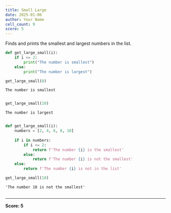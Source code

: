 ```yaml
---
title: Small Large
date: 2025-01-06
author: Your Name
cell_count: 9
score: 5
---
```


Finds and prints the smallest and largest numbers in the list.


```python
def get_large_small(i):
    if i <= 2:
        print("The number is smallest")
    else:
        print("The number is largest")
```


```python
get_large_small(0)
```

    The number is smallest



```python

```


```python
get_large_small(10)
```

    The number is largest



```python

```


```python
def get_large_small(i):
    numbers = [2, 4, 6, 8, 10]
    
    if i in numbers:
        if i <= 2:
            return f'The number {i} is the smallest'
        else:
            return f'The number {i} is not the smallest'
    else:
        return f'The number {i} is not in the list'

```


```python
get_large_small(10)
```




    'The number 10 is not the smallest'




```python

```


---
**Score: 5**
